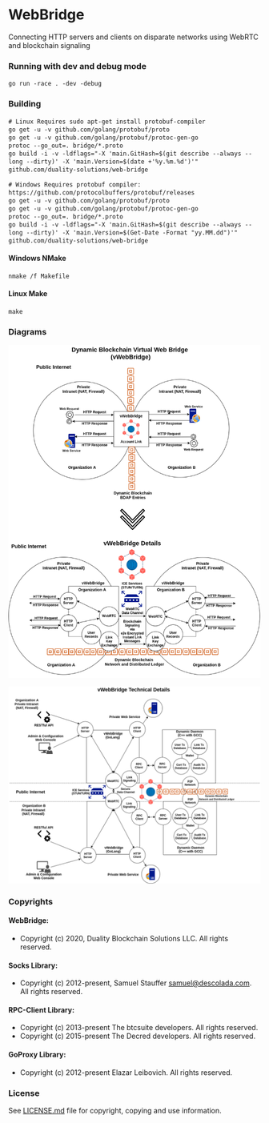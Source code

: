 # WebBridge
Connecting HTTP servers and clients on disparate networks using WebRTC and blockchain signaling

### Running with dev and debug mode
```
go run -race . -dev -debug
```

### Building
```
# Linux Requires sudo apt-get install protobuf-compiler
go get -u -v github.com/golang/protobuf/proto
go get -u -v github.com/golang/protobuf/protoc-gen-go
protoc --go_out=. bridge/*.proto
go build -i -v -ldflags="-X 'main.GitHash=$(git describe --always --long --dirty)' -X 'main.Version=$(date +'%y.%m.%d')'" github.com/duality-solutions/web-bridge
```
```
# Windows Requires protobuf compiler: https://github.com/protocolbuffers/protobuf/releases
go get -u -v github.com/golang/protobuf/proto
go get -u -v github.com/golang/protobuf/protoc-gen-go
protoc --go_out=. bridge/*.proto
go build -i -v -ldflags="-X 'main.GitHash=$(git describe --always --long --dirty)' -X 'main.Version=$(Get-Date -Format "yy.MM.dd")'" github.com/duality-solutions/web-bridge
```

#### Windows NMake
```
nmake /f Makefile
```

#### Linux Make
```
make
```

### Diagrams
![General Diagram](docs/diagram-webbridge-general.png)

![Technical Details Diagram](docs/diagram-webbridge-tech-details.png)

### Copyrights
#### WebBridge: 
- Copyright (c) 2020, Duality Blockchain Solutions LLC. All rights reserved.
#### Socks Library: 
- Copyright (c) 2012-present, Samuel Stauffer <samuel@descolada.com>. All rights reserved.
#### RPC-Client Library: 
- Copyright (c) 2013-present The btcsuite developers. All rights reserved.
- Copyright (c) 2015-present The Decred developers. All rights reserved.
#### GoProxy Library: 
- Copyright (c) 2012-present Elazar Leibovich. All rights reserved.

### License
See [LICENSE.md](./LICENSE.md "LICENSE.md") file for copyright, copying and use information.